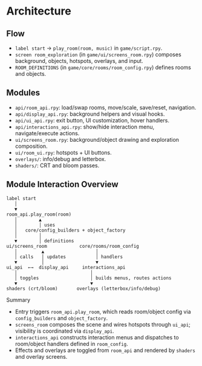 # Architecture

## Flow
- `label start` → `play_room(room, music)` in `game/script.rpy`.
- `screen room_exploration` (in `game/ui/screens_room.rpy`) composes background, objects, hotspots, overlays, and input.
- `ROOM_DEFINITIONS` (in `game/core/rooms/room_config.rpy`) defines rooms and objects.

## Modules
- `api/room_api.rpy`: load/swap rooms, move/scale, save/reset, navigation.
- `api/display_api.rpy`: background helpers and visual hooks.
- `api/ui_api.rpy`: exit button, UI customization, hover handlers.
- `api/interactions_api.rpy`: show/hide interaction menu, navigate/execute actions.
- `ui/screens_room.rpy`: background/object drawing and exploration composition.
- `ui/room_ui.rpy`: hotspots + UI buttons.
- `overlays/`: info/debug and letterbox.
- `shaders/`: CRT and bloom passes.

## Module Interaction Overview
```
label start
   │
   ▼
room_api.play_room(room)
   │        ▲
   │        │ uses
   │   core/config_builders + object_factory
   │        │
   ▼        │ definitions
ui/screens_room            core/rooms/room_config
   │         ▲                   │
   │ calls   │ updates           │ handlers
   ▼         │                   ▼
ui_api  ←→  display_api     interactions_api
   │                           │
   │ toggles                   │ builds menus, routes actions
   ▼                           ▼
shaders (crt/bloom)       overlays (letterbox/info/debug)
```

Summary
- Entry triggers `room_api.play_room`, which reads room/object config via `config_builders` and `object_factory`.
- `screens_room` composes the scene and wires hotspots through `ui_api`; visibility is coordinated via `display_api`.
- `interactions_api` constructs interaction menus and dispatches to room/object handlers defined in `room_config`.
- Effects and overlays are toggled from `room_api` and rendered by `shaders` and overlay screens.
